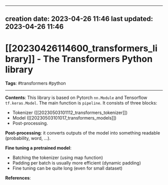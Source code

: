 
---
creation date: 2023-04-26 11:46
last updated: 2023-04-26 11:46
---
# [[20230426114600_transformers_library]] - The Transformers Python library
__Tags__: #transformers #python

---
__Contents__: This library is based on Pytorch ``nn.Module`` and Tensorflow ``tf.keras.Model``. The main function is ``pipeline``. It consists of three blocks: 
* Tokenizer ([[20230503101112_transformers_tokenizer]])
* Model ([[20230503101017_transformers_models]])
* Post-processing.

**Post-processing**: it converts outputs of the model into something readable (probability, word, ...).

**Fine tuning a pretrained model**: 
* Batching the tokenizer (using map function)
* Padding per batch is usually more efficient (dynamic padding)
* Fine tuning can be quite long (even for small dataset)

__References__:


